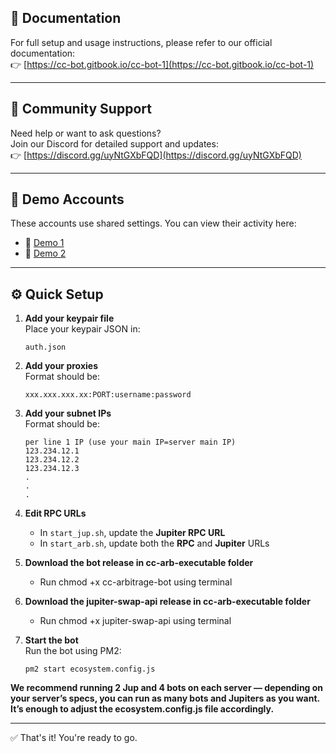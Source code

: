 ## 📄 Documentation  
For full setup and usage instructions, please refer to our official documentation:  
👉 [https://cc-bot.gitbook.io/cc-bot-1](https://cc-bot.gitbook.io/cc-bot-1)

---

## 💬 Community Support  
Need help or want to ask questions?  
Join our Discord for detailed support and updates:  
👉 [https://discord.gg/uyNtGXbFQD](https://discord.gg/uyNtGXbFQD)

---

## 🧪 Demo Accounts  
These accounts use shared settings. You can view their activity here:  
- 🔗 [Demo 1](https://www.circular.bot/address/GJLAHPJ2j6nLTuc6ncP2RrkrjBsfxWmPRbygwouoe9aX)  
- 🔗 [Demo 2](https://www.circular.bot/address/GHMtWb5gVMViQiXJtYPcPiwqC9MULu4SZaQFLToL64yJ)

---

## ⚙️ Quick Setup

1. **Add your keypair file**  
   Place your keypair JSON in:  
   ```
   auth.json
   ```

2. **Add your proxies**  
   Format should be:
   ```
   xxx.xxx.xxx.xx:PORT:username:password
   ```

2. **Add your subnet IPs**  
   Format should be:
   ```
   per line 1 IP (use your main IP=server main IP)
   123.234.12.1
   123.234.12.2
   123.234.12.3
   .
   .
   .
   ```

3. **Edit RPC URLs**  
   - In `start_jup.sh`, update the **Jupiter RPC URL**  
   - In `start_arb.sh`, update both the **RPC** and **Jupiter** URLs

4. **Download the bot release in cc-arb-executable folder**  
   - Run chmod +x cc-arbitrage-bot  using terminal

5. **Download the jupiter-swap-api release in cc-arb-executable folder**  
   - Run chmod +x jupiter-swap-api  using terminal
  
6. **Start the bot**  
   Run the bot using PM2:
   ```
   pm2 start ecosystem.config.js
   ```

**We recommend running 2 Jup and 4 bots on each server — depending on your server’s specs, you can run as many bots and Jupiters as you want. It’s enough to adjust the ecosystem.config.js file accordingly.**


---

✅ That's it! You're ready to go.
